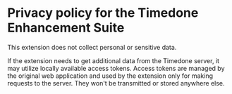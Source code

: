 # Privacy policy for the Timedone Enhancement Suite

This extension does not collect personal or sensitive data.

If the extension needs to get additional data from the Timedone server, it may utilize locally available access tokens. Access tokens are managed by the original web application and used by the extension only for making requests to the server. They won't be transmitted or stored anywhere else.
